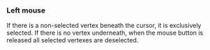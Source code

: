 ### Left mouse
If there is a non-selected vertex beneath the cursor, it is exclusively selected. If there is no vertex underneath, when the mouse button is released all selected vertexes are deselected.
